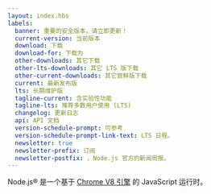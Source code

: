 ```yaml
---
layout: index.hbs
labels:
  banner: 重要的安全版本，请立即更新！
  current-version: 当前版本
  download: 下载
  download-for: 下载为
  other-downloads: 其它下载
  other-lts-downloads: 其它 LTS 版下载
  other-current-downloads: 其它尝鲜版下载
  current: 最新发布版
  lts: 长期维护版
  tagline-current: 含实验性功能
  tagline-lts: 推荐多数用户使用 (LTS)
  changelog: 更新日志
  api: API 文档
  version-schedule-prompt: 可参考
  version-schedule-prompt-link-text: LTS 日程。
  newsletter: true
  newsletter-prefix: 订阅
  newsletter-postfix: ，Node.js 官方的新闻周报。
---
```


Node.js® 是一个基于 [Chrome V8 引擎](https://developers.google.com/v8/) 的 JavaScript 运行时。
